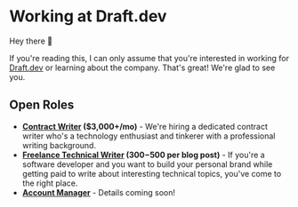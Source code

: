# Working at Draft.dev

Hey there 👋

If you're reading this, I can only assume that you're interested in working for [Draft.dev](http://draft.dev/) or learning about the company. That's great! We're glad to see you.

## Open Roles

- **[Contract Writer](https://github.com/draftdev/jobs/blob/main/contract-writer.md) ($3,000+/mo)** - We're hiring a dedicated contract writer who's a technology enthusiast and tinkerer with a professional writing background.
- **[Freelance Technical Writer](https://draft.dev/#write) ($300-$500 per blog post)** - If you're a software developer and you want to build your personal brand while getting paid to write about interesting technical topics, you've come to the right place.
- **[Account Manager](#)** - Details coming soon!
